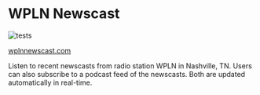 # WPLN Newscast

![tests](https://github.com/weddleben/wplnnewscast/actions/workflows/python-app.yml/badge.svg)

[wplnnewscast.com](https://wplnnewscast.com/)

Listen to recent newscasts from radio station WPLN in Nashville, TN. Users can also subscribe to a podcast feed of the newscasts. Both are updated automatically in real-time.